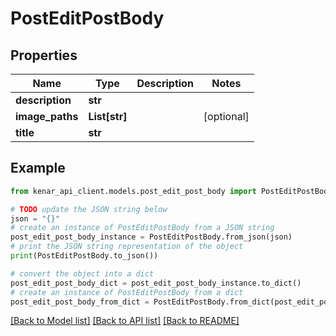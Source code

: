 # PostEditPostBody


## Properties

Name | Type | Description | Notes
------------ | ------------- | ------------- | -------------
**description** | **str** |  | 
**image_paths** | **List[str]** |  | [optional] 
**title** | **str** |  | 

## Example

```python
from kenar_api_client.models.post_edit_post_body import PostEditPostBody

# TODO update the JSON string below
json = "{}"
# create an instance of PostEditPostBody from a JSON string
post_edit_post_body_instance = PostEditPostBody.from_json(json)
# print the JSON string representation of the object
print(PostEditPostBody.to_json())

# convert the object into a dict
post_edit_post_body_dict = post_edit_post_body_instance.to_dict()
# create an instance of PostEditPostBody from a dict
post_edit_post_body_from_dict = PostEditPostBody.from_dict(post_edit_post_body_dict)
```
[[Back to Model list]](../README.md#documentation-for-models) [[Back to API list]](../README.md#documentation-for-api-endpoints) [[Back to README]](../README.md)


